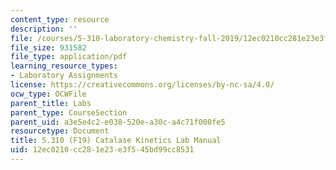 ```yaml
---
content_type: resource
description: ''
file: /courses/5-310-laboratory-chemistry-fall-2019/12ec0210cc281e23e3f545bd99cc8531_MIT5_310F19_Lab5.pdf
file_size: 931582
file_type: application/pdf
learning_resource_types:
- Laboratory Assignments
license: https://creativecommons.org/licenses/by-nc-sa/4.0/
ocw_type: OCWFile
parent_title: Labs
parent_type: CourseSection
parent_uid: a3e5e4c2-e038-520e-a30c-a4c71f000fe5
resourcetype: Document
title: 5.310 (F19) Catalase Kinetics Lab Manual
uid: 12ec0210-cc28-1e23-e3f5-45bd99cc8531
---
```

